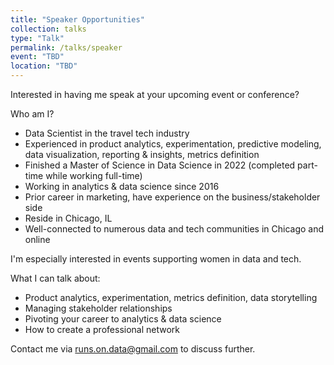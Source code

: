```yaml
---
title: "Speaker Opportunities"
collection: talks
type: "Talk"
permalink: /talks/speaker
event: "TBD"
location: "TBD"
---
```


Interested in having me speak at your upcoming event or conference? 

Who am I?
- Data Scientist in the travel tech industry
- Experienced in product analytics, experimentation, predictive modeling, data visualization, reporting & insights, metrics definition 
- Finished a Master of Science in Data Science in 2022 (completed part-time while working full-time)
- Working in analytics & data science since 2016
- Prior career in marketing, have experience on the business/stakeholder side 
- Reside in Chicago, IL
- Well-connected to numerous data and tech communities in Chicago and online

I'm especially interested in events supporting women in data and tech. 

What I can talk about: 
- Product analytics, experimentation, metrics definition, data storytelling 
- Managing stakeholder relationships 
- Pivoting your career to analytics & data science
- How to create a professional network

Contact me via [runs.on.data@gmail.com](mailto:runs.on.data@gmail.com) to discuss further. 
